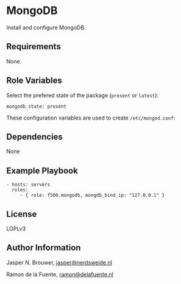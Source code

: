 MongoDB
=============

Install and configure MongoDB.

Requirements
------------

None.

Role Variables
--------------

Select the prefered state of the package (`present` or `latest`):

    mongodb_state: present

These configuration variables are used to create `/etc/mongod.conf`:


Dependencies
------------

None

Example Playbook
----------------

    - hosts: servers
      roles:
         - { role: f500.mongodb, mongdb_bind_ip: "127.0.0.1" }

License
-------

LGPLv3

Author Information
------------------

Jasper N. Brouwer, jasper@nerdsweide.nl

Ramon de la Fuente, ramon@delafuente.nl
